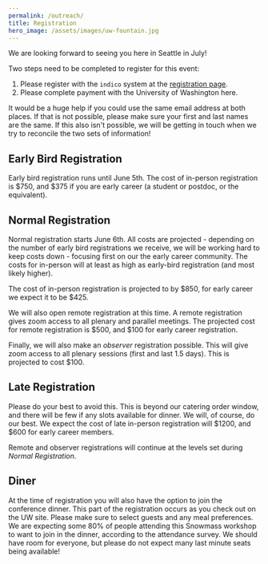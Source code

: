 ```yaml
---
permalink: /outreach/
title: Registration
hero_image: /assets/images/uw-fountain.jpg
---
```


We are looking forward to seeing you here in Seattle in July!

Two steps need to be completed to register for this event:

1. Please register with the `indico` system at the [registration page]().
2. Please complete payment with the University of Washington here.

It would be a huge help if you could use the same email address at both places. If that is not possible, please make sure your first and last names are the same. If this also isn't possible, we will be getting in touch when we try to reconcile the two sets of information!

## Early Bird Registration

Early bird registration runs until June 5th. The cost of in-person registration is $750, and $375 if you are early career (a  student or postdoc, or the equivalent).

## Normal Registration

Normal registration starts June 6th. All costs are projected - depending on the number of early bird registrations we receive, we will be working hard to keep costs down - focusing first on our the early career community. The costs for in-person will at least as high as early-bird registration (and most likely higher).

The cost of in-person registration is projected to by $850, for early career we expect it to be $425.

We will also open remote registration at this time. A remote registration gives zoom access to all plenary and parallel meetings. The projected cost for remote registration is $500, and $100 for early career registration.

Finally, we will also make an _observer_ registration possible. This will give zoom access to all plenary sessions (first and last 1.5 days). This is projected to cost $100.

## Late Registration

Please do your best to avoid this. This is beyond our catering order window, and there will be few if any slots available for dinner. We will, of course, do our best. We expect the cost of late in-person registration will $1200, and $600 for early career members.

Remote and observer registrations will continue at the levels set during _Normal Registration_.

## Diner

At the time of registration you will also have the option to join the conference dinner. This part of the registration occurs as you check out on the UW site. Please make sure to select guests and any meal preferences. We are expecting some 80% of people attending this Snowmass workshop to want to join in the dinner, according to the attendance survey. We should have room for everyone, but please do not expect many last minute seats being available!

